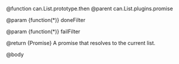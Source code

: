 @function can.List.prototype.then
@parent can.List.plugins.promise

@param {function(*)} doneFilter

@param {function(*)} failFilter

@return {Promise} A promise that resolves to the current list.

@body

